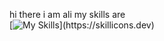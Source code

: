 hi there i am ali my skills are <br>
[![My Skills](https://skillicons.dev/icons?i=django,docker,git,fastapi,postgres,postman,js,html,css,)](https://skillicons.dev)
